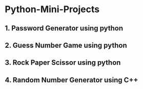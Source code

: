 # Python-Mini-Projects

## 1. Password Generator using python
## 2. Guess Number Game using python
## 3. Rock Paper Scissor using python
## 4. Random Number Generator using C++